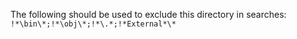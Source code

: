 The following should be used to exclude this directory in searches: ```!*\bin\*;!*\obj\*;!*\.*;!*External*\*``` 